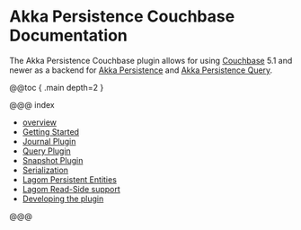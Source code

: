 # Akka Persistence Couchbase Documentation

The Akka Persistence Couchbase plugin allows for using [Couchbase](https://www.couchbase.com) 5.1 and newer as a backend for [Akka Persistence](https://doc.akka.io/docs/akka/current/persistence.html) and [Akka Persistence Query](https://doc.akka.io/docs/akka/current/persistence-query.html).

@@toc { .main depth=2 }

@@@ index

* [overview](overview.md)
* [Getting Started](getting-started.md)
* [Journal Plugin](journal.md)
* [Query Plugin](read-journal.md)
* [Snapshot Plugin](snapshots.md)
* [Serialization](serialization.md)
* [Lagom Persistent Entities](lagom-persistent-entity.md)
* [Lagom Read-Side support](lagom-read-side.md)
* [Developing the plugin](developing.md)

@@@

